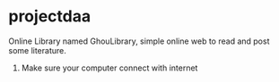 # projectdaa
Online Library named GhouLibrary, simple online web to read and post some literature.

1. Make sure your computer connect with internet
